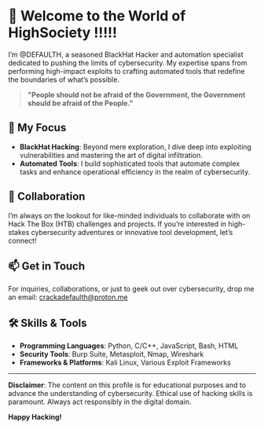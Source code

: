 # 👋 Welcome to the World of HighSociety !!!!!

I’m @DEFAULTH, a seasoned BlackHat Hacker and automation specialist dedicated to pushing the limits of cybersecurity. My expertise spans from performing high-impact exploits to crafting automated tools that redefine the boundaries of what’s possible.

> **"People should not be afraid of the Government, the Government should be afraid of the People."** 

## 👀 My Focus

- **BlackHat Hacking**: Beyond mere exploration, I dive deep into exploiting vulnerabilities and mastering the art of digital infiltration.
- **Automated Tools**: I build sophisticated tools that automate complex tasks and enhance operational efficiency in the realm of cybersecurity.

## 💞️ Collaboration

I’m always on the lookout for like-minded individuals to collaborate with on Hack The Box (HTB) challenges and projects. If you’re interested in high-stakes cybersecurity adventures or innovative tool development, let’s connect!

## 📫 Get in Touch

For inquiries, collaborations, or just to geek out over cybersecurity, drop me an email: [crackadefaulth@proton.me](mailto:crackadefaulth@proton.me)

## 🛠️ Skills & Tools

- **Programming Languages**: Python, C/C++, JavaScript, Bash, HTML
- **Security Tools**: Burp Suite, Metasploit, Nmap, Wireshark
- **Frameworks & Platforms**: Kali Linux, Various Exploit Frameworks

---

**Disclaimer**: The content on this profile is for educational purposes and to advance the understanding of cybersecurity. Ethical use of hacking skills is paramount. Always act responsibly in the digital domain.

**Happy Hacking!**

